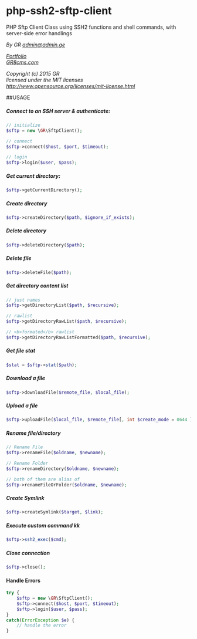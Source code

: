 # php-ssh2-sftp-client
PHP Sftp Client Class using SSH2 functions and shell commands, with server-side error handlings


*By GR admin@admin.ge*

*[Portfolio](http://www.admin.ge/portfolio)*<br>
*[GR8cms.com](http://www.GR8cms.com)*

*Copyright (c) 2015 GR*<br>
*licensed under the MIT licenses*<br>
*http://www.opensource.org/licenses/mit-license.html*


##USAGE

##### Connect to an SSH server & authenticate:
```php
// initialize
$sftp = new \GR\SftpClient();

// connect
$sftp->connect($host, $port, $timeout);

// login
$sftp->login($user, $pass);
```

##### Get current directory:
```php
$sftp->getCurrentDirectory();
```

##### Create directory
```php
$sftp->createDirectory($path, $ignore_if_exists);
```

##### Delete directory
```php
$sftp->deleteDirectory($path);
```

##### Delete file
```php
$sftp->deleteFile($path);
```

##### Get directory content list
```php
// just names
$sftp->getDirectoryList($path, $recursive);

// rawlist
$sftp->getDirectoryRawList($path, $recursive);

// <b>formated</b> rawlist
$sftp->getDirectoryRawListFormatted($path, $recursive);
```

##### Get file stat
```php
$stat = $sftp->stat($path); 
```

##### Download a file
```php
$sftp->downloadFile($remote_file, $local_file); 
```

##### Upload a file
```php
$sftp->uploadFile($local_file, $remote_file[, int $create_mode = 0644 ] ); 
```

##### Rename file/directory
```php
// Rename File
$sftp->renameFile($oldname, $newname);

// Rename Folder
$sftp->renameDirectory($oldname, $newname);

// both of them are alias of
$sftp->renameFileOrFolder($oldname, $newname);
```

##### Create Symlink
```php
$sftp->createSymlink($target, $link); 
```

##### Execute custom command kk
```php
$sftp->ssh2_exec($cmd); 
```

##### Close connection
```php
$sftp->close(); 
```

#### Handle Errors
```php
try {
	$sftp = new \GR\SftpClient();
	$sftp->connect($host, $port, $timeout);
	$sftp->login($user, $pass);
}
catch(ErrorException $e) {
	// handle the error
}
```




